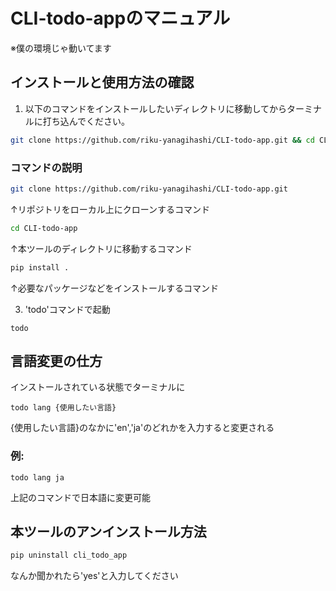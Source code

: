 # CLI-todo-appのマニュアル

※僕の環境じゃ動いてます
## インストールと使用方法の確認

1. 以下のコマンドをインストールしたいディレクトリに移動してからターミナルに打ち込んでください。

```sh
git clone https://github.com/riku-yanagihashi/CLI-todo-app.git && cd CLI-todo-app && pip install .
```

###  コマンドの説明
```bash
git clone https://github.com/riku-yanagihashi/CLI-todo-app.git
```
↑リポジトリをローカル上にクローンするコマンド

```sh
cd CLI-todo-app
```
↑本ツールのディレクトリに移動するコマンド

```sh
pip install .
```
↑必要なパッケージなどをインストールするコマンド

3. 'todo'コマンドで起動
```
todo
```

## 言語変更の仕方
インストールされている状態でターミナルに
```
todo lang {使用したい言語}
```
{使用したい言語}のなかに'en','ja'のどれかを入力すると変更される
### 例:
```
todo lang ja
```
上記のコマンドで日本語に変更可能

## 本ツールのアンインストール方法
```sh
pip uninstall cli_todo_app
```
なんか聞かれたら'yes'と入力してください
